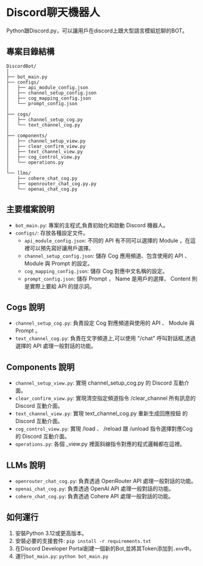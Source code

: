 # Discord聊天機器人

Python跟Discord.py，可以讓用戶在discord上跟大型語言模組尬聊的BOT。

## 專案目錄結構

```
DiscordBot/
│
├── bot_main.py
├── configs/
│   ├── api_module_config.json
│   ├── channel_setup_config.json
│   ├── cog_mapping_config.json
│   └── prompt_config.json
│
├── cogs/
│   ├── channel_setup_cog.py
│   └── text_channel_cog.py
│
├── components/
│   ├── channel_setup_view.py
│   ├── clear_confirm_view.py
│   ├── text_channel_view.py
│   ├── cog_control_view.py
│   └── operations.py
│
└── llms/
    ├── cohere_chat_cog.py
    ├── openrouter_chat_cog.py.py
    └── openai_chat_cog.py
```

## 主要檔案說明

- `bot_main.py`: 專案的主程式,負責初始化和啟動 Discord 機器人。
- `configs/`: 存放各種設定文件。
  - `api_module_config.json`: 不同的 API 有不同可以選擇的 Module ，在這裡可以預先寫好讓用戶選擇。
  - `channel_setup_config.json`: 儲存 Cog 應用頻道、包含使用的 API 、 Module 與 Prompt 的設定。
  - `cog_mapping_config.json`: 儲存 Cog 對應中文名稱的設定。
  - `prompt_config.json`: 儲存 Prompt ， Name 是用戶的選擇， Content 則是實際上要給 API 的提示詞。

## Cogs 說明

- `channel_setup_cog.py`: 負責設定 Cog 對應頻道與使用的 API 、 Module 與 Prompt 。
- `text_channel_cog.py`: 負責在文字頻道上,可以使用 "/chat" 呼叫對話框,透過選擇的 API 處理一般對話的功能。

## Components 說明

- `channel_setup_view.py`: 實現 channel_setup_cog.py 的 Discord 互動介面。
- `clear_confirm_view.py`: 實現清空指定頻道指令 /clear_channel 所有訊息的 Discord 互動介面。
- `text_channel_view.py`: 實現 text_channel_cog.py 重新生成回應按鈕 的 Discord 互動介面。
- `cog_control_view.py`: 實現 /load 、 /reload 跟 /unload 指令選擇對應Cog 的 Discord 互動介面。
- `operations.py`: 各個 _view.py 裡面斜線指令對應的程式邏輯都在這裡。

## LLMs 說明

- `openrouter_chat_cog.py`: 負責透過 OpenRouter API 處理一般對話的功能。
- `openai_chat_cog.py`: 負責透過 OpenAI API 處理一般對話的功能。
- `cohere_chat_cog.py`: 負責透過 Cohere API 處理一般對話的功能。

## 如何運行

1. 安裝Python 3.12或更高版本。
2. 安裝必要的支援套件: `pip install -r requirements.txt`
3. 在Discord Developer Portal創建一個新的Bot,並將其Token添加到`.env`中。
4. 運行`bot_main.py`: `python bot_main.py`